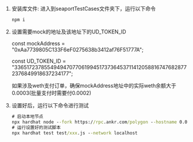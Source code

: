 1. 安装库文件: 进入到seaportTestCases文件夹下，运行以下命令

   ```cmd
   npm i
   ```

2. 设置需要mock的地址及该地址下的UD_TOKEN_ID

   const mockAddress = "0xAa7739805C133F6eF0275638b3412af76F51777A";  
   
   const UD_TOKEN_ID = "33651723785549494707706199451737364537114120588167476828772376849918637234177";
   
   如果涉及weth支付订单，确保mockAddress地址中的实际weth余额大于0.0003(批量支付时需要付0.0002)
   
3. 设置好后，运行以下命令进行测试

   ```cmd
   # 启动本地节点
   npx hardhat node --fork https://rpc.ankr.com/polygon --hostname 0.0.0.0
   # 运行设置好的测试脚本
   npx hardhat test test/xxx.js --network localhost
   ```

   

